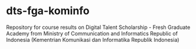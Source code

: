 # dts-fga-kominfo

Repository for course results on Digital Talent Scholarship - Fresh Graduate Academy from Ministry of Communication and Informatics Republic of Indonesia (Kementrian Komunikasi dan Informatika Republik Indonesia)
